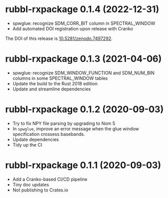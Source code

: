 # rubbl-rxpackage 0.1.4 (2022-12-31)

- spwglue: recognize SDM_CORR_BIT column in SPECTRAL_WINDOW
- Add automated DOI registration upon release with Cranko

The DOI of this release is [10.5281/zenodo.7497292][vdoi].

[vdoi]: https://doi.org/10.5281/zenodo.7497292


# rubbl-rxpackage 0.1.3 (2021-04-06)

- spwglue: recognize SDM_WINDOW_FUNCTION and SDM_NUM_BIN columns in some SPECTRAL_WINDOW tables
- Update the build to the Rust 2018 edition
- Update and streamline dependencies

# rubbl-rxpackage 0.1.2 (2020-09-03)

- Try to fix NPY file parsing by upgrading to Nom 5
- In `spwglue`, improve an error message when the glue window specification
  crossess basebands.
- Update dependencies
- Tidy up the CI

# rubbl-rxpackage 0.1.1 (2020-09-03)

- Add a Cranko-based CI/CD pipeline
- Tiny doc updates
- Not publishing to Crates.io

